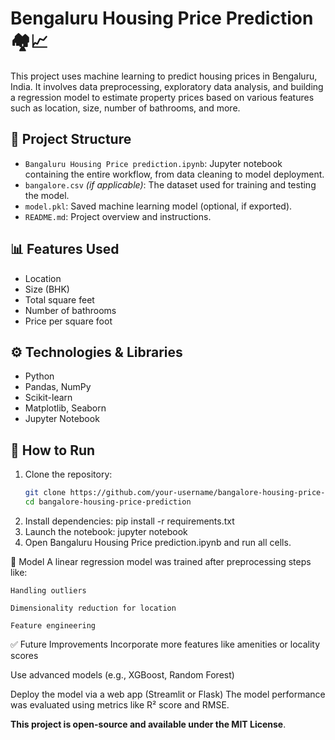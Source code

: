 # Bengaluru Housing Price Prediction 🏘️📈

This project uses machine learning to predict housing prices in Bengaluru, India. It involves data preprocessing, exploratory data analysis, and building a regression model to estimate property prices based on various features such as location, size, number of bathrooms, and more.

## 📁 Project Structure

- `Bangaluru Housing Price prediction.ipynb`: Jupyter notebook containing the entire workflow, from data cleaning to model deployment.
- `bangalore.csv` *(if applicable)*: The dataset used for training and testing the model.
- `model.pkl`: Saved machine learning model (optional, if exported).
- `README.md`: Project overview and instructions.

## 📊 Features Used

- Location
- Size (BHK)
- Total square feet
- Number of bathrooms
- Price per square foot

## ⚙️ Technologies & Libraries

- Python
- Pandas, NumPy
- Scikit-learn
- Matplotlib, Seaborn
- Jupyter Notebook

## 🚀 How to Run

1. Clone the repository:
   ```bash
   git clone https://github.com/your-username/bangalore-housing-price-prediction.git
   cd bangalore-housing-price-prediction
2. Install dependencies:
   pip install -r requirements.txt
3. Launch the notebook:
   jupyter notebook
4. Open Bangaluru Housing Price prediction.ipynb and run all cells.

🧠 Model
    A linear regression model was trained after preprocessing steps like:

    Handling outliers

    Dimensionality reduction for location

    Feature engineering

✅ Future Improvements
Incorporate more features like amenities or locality scores

Use advanced models (e.g., XGBoost, Random Forest)

Deploy the model via a web app (Streamlit or Flask)
The model performance was evaluated using metrics like R² score and RMSE.


**This project is open-source and available under the MIT License**.
